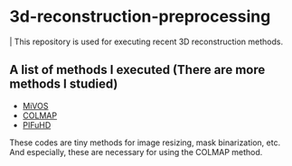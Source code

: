 # 3d-reconstruction-preprocessing
| This repository is used for executing recent 3D reconstruction methods.

## A list of methods I executed (There are more methods I studied)
- [MiVOS](https://github.com/hkchengrex/MiVOS)
- [COLMAP](https://colmap.github.io/index.html)
- [PIFuHD](https://shunsukesaito.github.io/PIFuHD/)

These codes are tiny methods for image resizing, mask binarization, etc.
And especially, these are necessary for using the COLMAP method.
